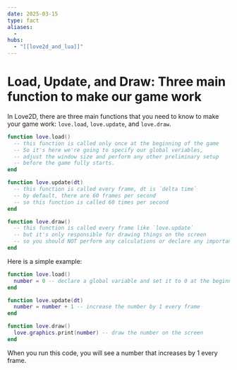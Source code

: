 ```yaml
---
date: 2025-03-15
type: fact
aliases:
  -
hubs:
  - "[[love2d_and_lua]]"
---
```


# Load, Update, and Draw: Three main function to make our game work

In Love2D, there are three main functions that you need to know to make your game work: `love.load`, `love.update`, and `love.draw`.

```lua
function love.load()
  -- this function is called only once at the beginning of the game
  -- So it's here we're going to specify our global veriables,
  -- adjust the window size and perform any other preliminary setup
  -- before the game fully starts.
end

function love.update(dt)
  -- this function is called every frame, dt is `delta time`
  -- by default, there are 60 frames per second
  -- so this function is called 60 times per second
end

function love.draw()
  -- this function is called every frame like `love.update`
  -- but it's only responsible for drawing things on the screen
  -- so you should NOT perform any calculations or declare any important variables here
end
```

Here is a simple example:

```lua
function love.load()
  number = 0 -- declare a global variable and set it to 0 at the beginning of the game
end

function love.update(dt)
  number = number + 1 -- increase the number by 1 every frame
end

function love.draw()
  love.graphics.print(number) -- draw the number on the screen
end
```
When you run this code, you will see a number that increases by 1 every frame.


